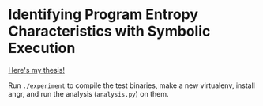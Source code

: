 # Identifying Program Entropy Characteristics with Symbolic Execution

[Here's my thesis!](thesis.pdf)

Run `./experiment` to compile the test binaries, make a new virtualenv, install angr, and run the analysis (`analysis.py`) on them.
